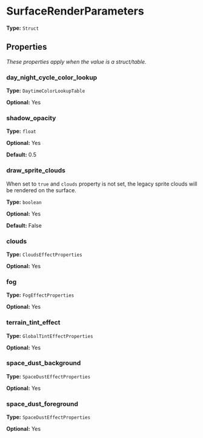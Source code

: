 # SurfaceRenderParameters

**Type:** `Struct`

## Properties

*These properties apply when the value is a struct/table.*

### day_night_cycle_color_lookup

**Type:** `DaytimeColorLookupTable`

**Optional:** Yes

### shadow_opacity

**Type:** `float`

**Optional:** Yes

**Default:** 0.5

### draw_sprite_clouds

When set to `true` and `clouds` property is not set, the legacy sprite clouds will be rendered on the surface.

**Type:** `boolean`

**Optional:** Yes

**Default:** False

### clouds

**Type:** `CloudsEffectProperties`

**Optional:** Yes

### fog

**Type:** `FogEffectProperties`

**Optional:** Yes

### terrain_tint_effect

**Type:** `GlobalTintEffectProperties`

**Optional:** Yes

### space_dust_background

**Type:** `SpaceDustEffectProperties`

**Optional:** Yes

### space_dust_foreground

**Type:** `SpaceDustEffectProperties`

**Optional:** Yes

